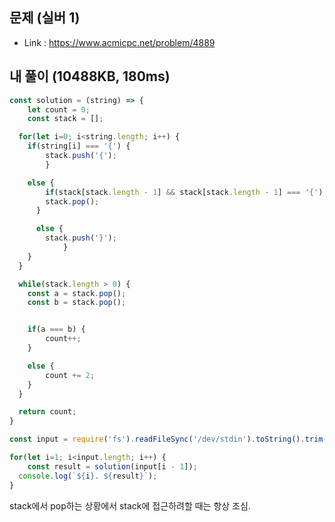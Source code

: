 ## 문제  (실버 1)        

- Link : https://www.acmicpc.net/problem/4889  


## 내 풀이 (10488KB, 180ms)      

```javascript
const solution = (string) => {
	let count = 0;
	const stack = [];

  for(let i=0; i<string.length; i++) {
  	if(string[i] === '{') {
    	stack.push('{');
		}

    else {
    	if(stack[stack.length - 1] && stack[stack.length - 1] === '{') {
      	stack.pop();
      }

      else {
      	stack.push('}');
			}
    }
  }

  while(stack.length > 0) {
  	const a = stack.pop();
    const b = stack.pop();


    if(a === b) {
    	count++;
    }

    else {
    	count += 2;
    }
  }

  return count;
}

const input = require('fs').readFileSync('/dev/stdin').toString().trim().split('\n');

for(let i=1; i<input.length; i++) {
	const result = solution(input[i - 1]);
  console.log(`${i}. ${result}`);
}
```

stack에서 pop하는 상황에서 stack에 접근하려할 때는 항상 조심.
